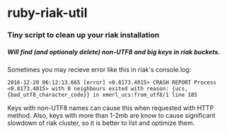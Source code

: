 # ruby-riak-util

### Tiny script to clean up your riak installation

##### Will find (and optionaly delete) non-UTF8 and big keys in riak buckets.

Sometimes you may recieve error like this in riak's console.log:

```
2016-12-20 06:12:13.665 [error] <0.8173.4015> CRASH REPORT Process <0.8173.4015> with 0 neighbours exited with reason: {ucs,{bad_utf8_character_code}} in xmerl_ucs:from_utf8/1 line 185
```

Keys with non-UTF8 names can cause this when requested with HTTP method. 
Also, keys with more than 1-2mb are know to cause significant slowdown of riak cluster, so it is better to list and optimize them.
